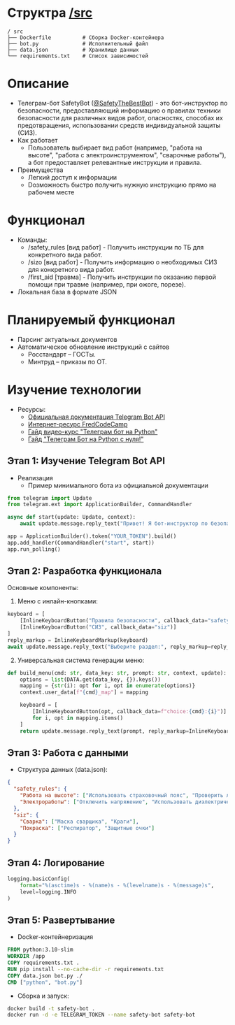 # Структра [/src](https://github.com/Mark-Lender-241-3211/Practice_2025/tree/main/src)
```markdawn
/ src
├── Dockerfile          # Cборка Docker-контейнера
├── bot.py              # Исполнительный файл
├── data.json           # Хранилище данных
└── requirements.txt    # Список зависимостей
```

# Описание
- Телеграм-бот SafetyBot ([@SafetyTheBestBot](https://web.telegram.org/k/#@SafetyTheBestBot)) - это бот-инструктор по безопасности, предоставляющий информацию о правилах техники безопасности для различных видов работ, 
опасностях, способах их предотвращения, использовании средств индивидуальной защиты (СИЗ).
- Как работает
  - Пользователь выбирает вид работ (например, "работа на высоте", "работа с электроинструментом", "сварочные работы"), а бот предоставляет 
релевантные инструкции и правила.
- Преимущества
  - Легкий доступ к информации
  - Dозможность быстро получить нужную инструкцию прямо на рабочем месте

# Функционал
- Команды:
    - /safety_rules [вид работ] - Получить инструкции по ТБ для конкретного вида работ.
    - /sizo [вид работ] - Получить информацию о необходимых СИЗ для конкретного вида работ.
    - /first_aid [травма] - Получить инструкции по оказанию первой помощи при травме (например, при ожоге, порезе).
- Локальная база в формате JSON

# Планируемый функционал
- Парсинг актуальных документов
- Автоматическое обновление инструкций с сайтов
  - Росстандарт – ГОСТы.
  - Минтруд – приказы по ОТ.

# Изучение технологии
- Ресурсы:
  - [Официальная документация Telegram Bot API](https://core.telegram.org/)
  - [Интернет-ресурс FredCodeCamp](https://www.freecodecamp.org/news/how-to-create-a-telegram-bot-using-python/)
  - [Гайд видео-курс "Телеграм бот на Python"](https://www.youtube.com/watch?v=ObwoMskHDoA)
  - [Гайд "Телеграм Бот на Python с нуля!"](https://www.youtube.com/watch?v=7mdyOUjECP0)
## Этап 1: Изучение Telegram Bot API
- Реализация
  - Пример минимального бота из официальной документации
```python
from telegram import Update
from telegram.ext import ApplicationBuilder, CommandHandler

async def start(update: Update, context):
    await update.message.reply_text("Привет! Я бот-инструктор по безопасности.")

app = ApplicationBuilder().token("YOUR_TOKEN").build()
app.add_handler(CommandHandler("start", start))
app.run_polling()
```
## Этап 2: Разработка функционала
Основные компоненты:
1) Меню с инлайн-кнопками:
```python
keyboard = [
    [InlineKeyboardButton("Правила безопасности", callback_data="safety_rules")],
    [InlineKeyboardButton("СИЗ", callback_data="siz")]
]
reply_markup = InlineKeyboardMarkup(keyboard)
await update.message.reply_text("Выберите раздел:", reply_markup=reply_markup)
```
2) Универсальная система генерации меню:
```python
def build_menu(cmd: str, data_key: str, prompt: str, context, update):
    options = list(DATA.get(data_key, {}).keys())
    mapping = {str(i): opt for i, opt in enumerate(options)}
    context.user_data[f"{cmd}_map"] = mapping

    keyboard = [
        [InlineKeyboardButton(opt, callback_data=f"choice:{cmd}:{i}")]
        for i, opt in mapping.items()
    ]
    return update.message.reply_text(prompt, reply_markup=InlineKeyboardMarkup(keyboard))
```
## Этап 3: Работа с данными
- Структура данных (data.json):
```json
{
  "safety_rules": {
    "Работа на высоте": ["Использовать страховочный пояс", "Проверить леса"],
    "Электроработы": ["Отключить напряжение", "Использовать диэлектрические перчатки"]
  },
  "siz": {
    "Сварка": ["Маска сварщика", "Краги"],
    "Покраска": ["Респиратор", "Защитные очки"]
  }
}
```
## Этап 4: Логирование
```python
logging.basicConfig(
    format="%(asctime)s - %(name)s - %(levelname)s - %(message)s",
    level=logging.INFO
)
```
## Этап 5: Развертывание
- Docker-контейнеризация
```dockerfile
FROM python:3.10-slim
WORKDIR /app
COPY requirements.txt .
RUN pip install --no-cache-dir -r requirements.txt
COPY data.json bot.py ./
CMD ["python", "bot.py"]
```
- Сборка и запуск:
```bash
docker build -t safety-bot .
docker run -d -e TELEGRAM_TOKEN --name safety-bot safety-bot
```
